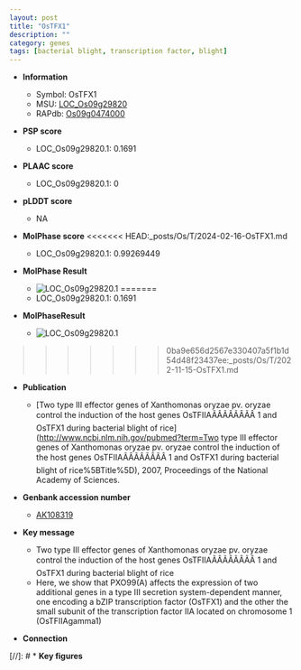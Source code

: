 ```yaml
---
layout: post
title: "OsTFX1"
description: ""
category: genes
tags: [bacterial blight, transcription factor, blight]
---
```


* **Information**  
    + Symbol: OsTFX1  
    + MSU: [LOC_Os09g29820](http://rice.plantbiology.msu.edu/cgi-bin/ORF_infopage.cgi?orf=LOC_Os09g29820)  
    + RAPdb: [Os09g0474000](http://rapdb.dna.affrc.go.jp/viewer/gbrowse_details/irgsp1?name=Os09g0474000)  

* **PSP score**  
    + LOC_Os09g29820.1: 0.1691 

* **PLAAC score**  
    + LOC_Os09g29820.1: 0 

* **pLDDT score**
    + NA


* **MolPhase score**
<<<<<<< HEAD:_posts/Os/T/2024-02-16-OsTFX1.md
    + LOC_Os09g29820.1: 0.99269449

* **MolPhase Result**
    + ![LOC_Os09g29820.1](https://304243504.github.io/Pictures/LOC_Os09g/LOC_Os09g29820.1.png)
=======
    + LOC_Os09g29820.1: 0.1691

* **MolPhaseResult**
    + ![LOC_Os09g29820.1](https://ricepsp.github.io/pictures/LOC_Os09g/LOC_Os09g29820.1.png)
>>>>>>> 0ba9e656d2567e330407a5f1b1d54d48f23437ee:_posts/Os/T/2022-11-15-OsTFX1.md

* **Publication**  
    + [Two type III effector genes of Xanthomonas oryzae pv. oryzae control the induction of the host genes OsTFIIAÃÂÃÂÃÂÃÂ 1 and OsTFX1 during bacterial blight of rice](http://www.ncbi.nlm.nih.gov/pubmed?term=Two type III effector genes of Xanthomonas oryzae pv. oryzae control the induction of the host genes OsTFIIAÃÂÃÂÃÂÃÂ 1 and OsTFX1 during bacterial blight of rice%5BTitle%5D), 2007, Proceedings of the National Academy of Sciences.

* **Genbank accession number**  
    + [AK108319](http://www.ncbi.nlm.nih.gov/nuccore/AK108319)

* **Key message**  
    + Two type III effector genes of Xanthomonas oryzae pv. oryzae control the induction of the host genes OsTFIIAÃÂÃÂÃÂÃÂ 1 and OsTFX1 during bacterial blight of rice
    + Here, we show that PXO99(A) affects the expression of two additional genes in a type III secretion system-dependent manner, one encoding a bZIP transcription factor (OsTFX1) and the other the small subunit of the transcription factor IIA located on chromosome 1 (OsTFIIAgamma1)

* **Connection**  

[//]: # * **Key figures**  


